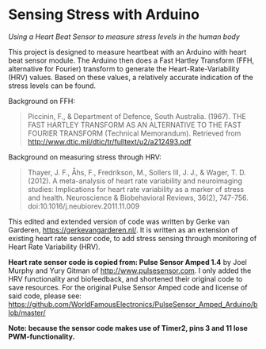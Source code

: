 # Sensing Stress with Arduino
_Using a Heart Beat Sensor to measure stress levels in the human body_

This project is designed to measure heartbeat with an Arduino with heart beat sensor module.
The Arduino then does a Fast Hartley Transform (FFH, alternative for Fourier) transform to generate the Heart-Rate-Variability (HRV) values.
Based on these values, a relatively accurate indication of the stress levels can be found.

Background on FFH:

>Piccinin, F., & Department of Defence, South Australia. (1967). THE FAST HARTLEY TRANSFORM AS AN ALTERNATIVE TO THE FAST FOURIER TRANSFORM (Technical Memorandum). Retrieved from http://www.dtic.mil/dtic/tr/fulltext/u2/a212493.pdf

Background on measuring stress through HRV:

>Thayer, J. F., Åhs, F., Fredrikson, M., Sollers III, J. J., & Wager, T. D. (2012). A meta-analysis of heart rate variability and neuroimaging studies: Implications for heart rate variability as a marker of stress and health. Neuroscience & Biobehavioral Reviews, 36(2), 747-756. doi:10.1016/j.neubiorev.2011.11.009

This edited and extended version of code was written by Gerke van Garderen, https://gerkevangarderen.nl/.
It is written as an extension of existing heart rate sensor code, to add stress sensing through monitoring of Heart Rate Variability (HRV).

**Heart rate sensor code is copied from: Pulse Sensor Amped 1.4** by Joel Murphy and Yury Gitman of http://www.pulsesensor.com.
I only added the HRV functionality and biofeedback, and shortened their original code to save resources.
For the original Pulse Sensor Amped code and license of said code, please see: https://github.com/WorldFamousElectronics/PulseSensor_Amped_Arduino/blob/master/

**Note: because the sensor code makes use of Timer2, pins 3 and 11 lose PWM-functionality.**
